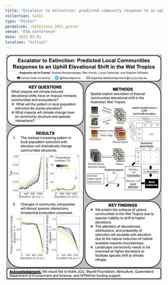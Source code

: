 ```yaml
---
title: "Escalator to extinction: predicted community response to an uphill elevational shift in the Wet Tropics"
collection: talks
type: "Poster"
permalink: /talks/esa_2021_poster
venue: "ESA conference"
date: 2021-03-01
location: "Virtual"
---
```



<p align="center">
  <img src="https://github.com/AlejandroFuentePinero/alejandrofuentepinero.github.io/blob/master/images/esa_2021_poster.png">
</p>

